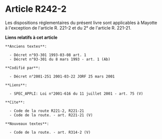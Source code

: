 # Article R242-2

Les dispositions réglementaires du présent livre sont applicables à Mayotte à l'exception de l'article R. 221-2 et du 2° de
l'article R. 221-21.

**Liens relatifs à cet article**

	**Anciens textes**:

	  - Décret n°93-301 1993-03-08 art. 1
	  - Décret n°93-301 du 8 mars 1993 - art. 1 (Ab)

	**Codifié par**:

	  - Décret n°2001-251 2001-03-22 JORF 25 mars 2001

	**Liens**:

	  - SPEC_APPLI: Loi n°2001-616 du 11 juillet 2001 - art. 75 (V)

	**Cite**:

	  - Code de la route R221-2, R221-21
	  - Code de la route. - art. R221-21 (V)

	**Nouveaux textes**:

	  - Code de la route. - art. R314-2 (V)
